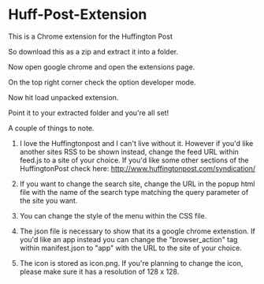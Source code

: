 Huff-Post-Extension
===================

This is a Chrome extension for the Huffington Post

So download this as a zip and extract it into a folder.

Now open google chrome and open the extensions page.

On the top right corner check the option developer mode.

Now hit load unpacked extension.

Point it to your extracted folder and you're all set!

A couple of things to note.

1) I love the Huffingtonpost and I can't live without it. However if you'd like another sites RSS to be shown instead,
change the feed URL within feed.js to a site of your choice.
If you'd like some other sections of the HuffingtonPost check here: http://www.huffingtonpost.com/syndication/

2) If you want to change the search site, change the URL in the popup html file with the name of the search type matching the query parameter of the site you want.

3) You can change the style of the menu within the CSS file.

4) The json file is necessary to show that its a google chrome extenstion.
If you'd like an app instead you can change the "browser_action" tag within manifest.json to "app" with the URL to the site of your choice.

5) The icon is stored as icon.png. If you're planning to change the icon, please make sure it has a resolution of 128 x 128.
